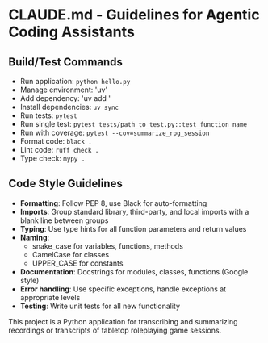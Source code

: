# CLAUDE.md - Guidelines for Agentic Coding Assistants

## Build/Test Commands
- Run application: `python hello.py`
- Manage environment: 'uv'
- Add dependency: 'uv add <dpendency>'
- Install dependencies: `uv sync`
- Run tests: `pytest`
- Run single test: `pytest tests/path_to_test.py::test_function_name`
- Run with coverage: `pytest --cov=summarize_rpg_session`
- Format code: `black .`
- Lint code: `ruff check .`
- Type check: `mypy .`

## Code Style Guidelines
- **Formatting**: Follow PEP 8, use Black for auto-formatting
- **Imports**: Group standard library, third-party, and local imports with a blank line between groups
- **Typing**: Use type hints for all function parameters and return values
- **Naming**: 
  - snake_case for variables, functions, methods
  - CamelCase for classes
  - UPPER_CASE for constants
- **Documentation**: Docstrings for modules, classes, functions (Google style)
- **Error handling**: Use specific exceptions, handle exceptions at appropriate levels
- **Testing**: Write unit tests for all new functionality

This project is a Python application for transcribing and summarizing recordings or transcripts of tabletop roleplaying game sessions.